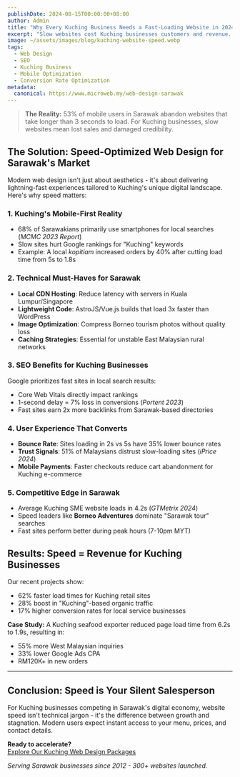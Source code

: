 ```yaml
---
publishDate: 2024-08-15T00:00:00+08:00
author: Admin
title: "Why Every Kuching Business Needs a Fast-Loading Website in 2024"
excerpt: "Slow websites cost Kuching businesses customers and revenue. Discover why speed matters for Sarawak's mobile-first users and how to fix it with modern web design."
image: ~/assets/images/blog/kuching-website-speed.webp
tags:
  - Web Design
  - SEO
  - Kuching Business
  - Mobile Optimization
  - Conversion Rate Optimization
metadata:
  canonical: https://www.microweb.my/web-design-sarawak
---
```


> **The Reality:** 53% of mobile users in Sarawak abandon websites that take longer than 3 seconds to load. For Kuching businesses, slow websites mean lost sales and damaged credibility.

## The Solution: Speed-Optimized Web Design for Sarawak's Market

Modern web design isn't just about aesthetics - it's about delivering lightning-fast experiences tailored to Kuching's unique digital landscape. Here's why speed matters:

### 1. Kuching's Mobile-First Reality
- 68% of Sarawakians primarily use smartphones for local searches (*MCMC 2023 Report*)
- Slow sites hurt Google rankings for "Kuching" keywords
- Example: A local *kopitiam* increased orders by 40% after cutting load time from 5s to 1.8s

### 2. Technical Must-Haves for Sarawak
- **Local CDN Hosting**: Reduce latency with servers in Kuala Lumpur/Singapore
- **Lightweight Code**: AstroJS/Vue.js builds that load 3x faster than WordPress
- **Image Optimization**: Compress Borneo tourism photos without quality loss
- **Caching Strategies**: Essential for unstable East Malaysian rural networks

### 3. SEO Benefits for Kuching Businesses
Google prioritizes fast sites in local search results:
- Core Web Vitals directly impact rankings
- 1-second delay = 7% loss in conversions (*Portent 2023*)
- Fast sites earn 2x more backlinks from Sarawak-based directories

### 4. User Experience That Converts
- **Bounce Rate**: Sites loading in 2s vs 5s have 35% lower bounce rates
- **Trust Signals**: 51% of Malaysians distrust slow-loading sites (*iPrice 2024*)
- **Mobile Payments**: Faster checkouts reduce cart abandonment for Kuching e-commerce

### 5. Competitive Edge in Sarawak
- Average Kuching SME website loads in 4.2s (*GTMetrix 2024*)
- Speed leaders like **Borneo Adventures** dominate "Sarawak tour" searches
- Fast sites perform better during peak hours (7-10pm MYT)

## Results: Speed = Revenue for Kuching Businesses
Our recent projects show:
- 62% faster load times for Kuching retail sites
- 28% boost in "Kuching"-based organic traffic
- 17% higher conversion rates for local service businesses

**Case Study:** A Kuching seafood exporter reduced page load time from 6.2s to 1.9s, resulting in:
- 55% more West Malaysian inquiries
- 33% lower Google Ads CPA
- RM120K+ in new orders

---

## Conclusion: Speed is Your Silent Salesperson
For Kuching businesses competing in Sarawak's digital economy, website speed isn't technical jargon - it's the difference between growth and stagnation. Modern users expect instant access to your menu, prices, and contact details. 

**Ready to accelerate?**  
[Explore Our Kuching Web Design Packages](/web-design-kuching)

*Serving Sarawak businesses since 2012 - 300+ websites launched.*